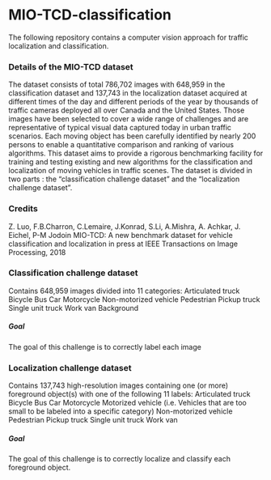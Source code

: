 # MIO-TCD-classification
The following repository contains a computer vision approach for traffic localization and classification.
### Details of the MIO-TCD dataset
The dataset consists of total 786,702 images with 648,959 in the classification dataset and 137,743 in the localization dataset acquired at different times of the day and different periods of the year by thousands of traffic cameras deployed all over Canada and the United States. Those images have been selected to cover a wide range of challenges and are representative of typical visual data captured today in urban traffic scenarios. Each moving object has been carefully identified by nearly 200 persons to enable a quantitative comparison and ranking of various algorithms. This dataset aims to provide a rigorous benchmarking facility for training and testing existing and new algorithms for the classification and localization of moving vehicles in traffic scenes. The dataset is divided in two parts : the “classification challenge dataset” and the “localization challenge dataset”.
### Credits
Z. Luo, F.B.Charron, C.Lemaire, J.Konrad, S.Li, A.Mishra, A. Achkar, J. Eichel, P-M Jodoin MIO-TCD: A new benchmark dataset for vehicle classification and localization in press at IEEE Transactions on Image Processing, 2018
### Classification challenge dataset
Contains 648,959 images divided into 11 categories:
Articulated truck
Bicycle
Bus
Car
Motorcycle
Non-motorized vehicle
Pedestrian
Pickup truck
Single unit truck
Work van
Background
#####  Goal
The goal of this challenge is to correctly label each image
### Localization challenge dataset
Contains 137,743 high-resolution images containing one (or more) foreground object(s) with one of the following 11 labels:
Articulated truck
Bicycle
Bus
Car
Motorcycle
Motorized vehicle (i.e. Vehicles that are too small to be labeled into a specific category)
Non-motorized vehicle
Pedestrian
Pickup truck
Single unit truck
Work van
##### Goal
The goal of this challenge is to correctly localize and classify each foreground object.
